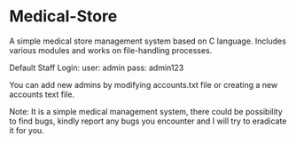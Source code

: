# Medical-Store
A simple medical store management system based on C language. Includes various modules and works on file-handling processes.

Default Staff Login:
user: admin
pass: admin123

You can add new admins by modifying accounts.txt file or creating a new accounts text file.

Note: It is a simple medical management system, there could be possibility to find bugs, kindly report any bugs you encounter and I will try to eradicate it for you.
